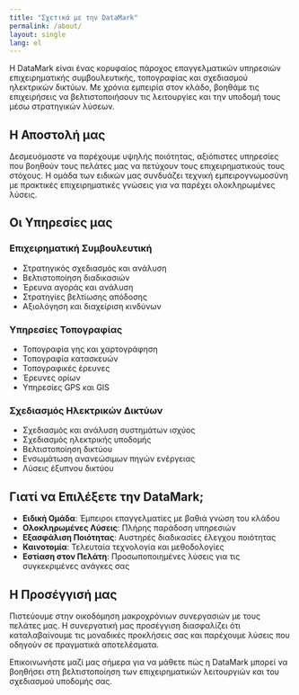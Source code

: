 ```yaml
---
title: "Σχετικά με την DataMark"
permalink: /about/
layout: single
lang: el
---
```

Η DataMark είναι ένας κορυφαίος πάροχος επαγγελματικών υπηρεσιών επιχειρηματικής συμβουλευτικής, τοπογραφίας και σχεδιασμού ηλεκτρικών δικτύων. Με χρόνια εμπειρία στον κλάδο, βοηθάμε τις επιχειρήσεις να βελτιστοποιήσουν τις λειτουργίες και την υποδομή τους μέσω στρατηγικών λύσεων.

## Η Αποστολή μας

Δεσμευόμαστε να παρέχουμε υψηλής ποιότητας, αξιόπιστες υπηρεσίες που βοηθούν τους πελάτες μας να πετύχουν τους επιχειρηματικούς τους στόχους. Η ομάδα των ειδικών μας συνδυάζει τεχνική εμπειρογνωμοσύνη με πρακτικές επιχειρηματικές γνώσεις για να παρέχει ολοκληρωμένες λύσεις.

## Οι Υπηρεσίες μας

### Επιχειρηματική Συμβουλευτική
- Στρατηγικός σχεδιασμός και ανάλυση
- Βελτιστοποίηση διαδικασιών
- Έρευνα αγοράς και ανάλυση
- Στρατηγίες βελτίωσης απόδοσης
- Αξιολόγηση και διαχείριση κινδύνων

### Υπηρεσίες Τοπογραφίας
- Τοπογραφία γης και χαρτογράφηση
- Τοπογραφία κατασκευών
- Τοπογραφικές έρευνες
- Έρευνες ορίων
- Υπηρεσίες GPS και GIS

### Σχεδιασμός Ηλεκτρικών Δικτύων
- Σχεδιασμός και ανάλυση συστημάτων ισχύος
- Σχεδιασμός ηλεκτρικής υποδομής
- Βελτιστοποίηση δικτύου
- Ενσωμάτωση ανανεώσιμων πηγών ενέργειας
- Λύσεις έξυπνου δικτύου

## Γιατί να Επιλέξετε την DataMark;

- **Ειδική Ομάδα**: Έμπειροι επαγγελματίες με βαθιά γνώση του κλάδου
- **Ολοκληρωμένες Λύσεις**: Πλήρης παράδοση υπηρεσιών
- **Εξασφάλιση Ποιότητας**: Αυστηρές διαδικασίες έλεγχου ποιότητας
- **Καινοτομία**: Τελευταία τεχνολογία και μεθοδολογίες
- **Εστίαση στον Πελάτη**: Προσωποποιημένες λύσεις για τις συγκεκριμένες ανάγκες σας

## Η Προσέγγισή μας

Πιστεύουμε στην οικοδόμηση μακροχρόνιων συνεργασιών με τους πελάτες μας. Η συνεργατική μας προσέγγιση διασφαλίζει ότι καταλαβαίνουμε τις μοναδικές προκλήσεις σας και παρέχουμε λύσεις που οδηγούν σε πραγματικά αποτελέσματα.

Επικοινωνήστε μαζί μας σήμερα για να μάθετε πώς η DataMark μπορεί να βοηθήσει στη βελτιστοποίηση των επιχειρηματικών λειτουργιών και του σχεδιασμού υποδομής σας. 